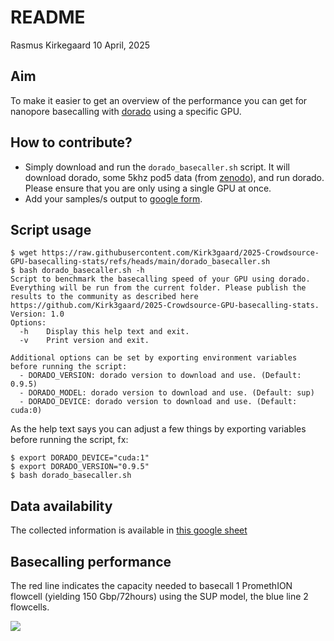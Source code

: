 README
================
Rasmus Kirkegaard
10 April, 2025

## Aim

To make it easier to get an overview of the performance you can get for
nanopore basecalling with
[dorado](https://github.com/nanoporetech/dorado) using a specific GPU.

## How to contribute?
 - Simply download and run the `dorado_basecaller.sh` script. It will download dorado, some 5khz pod5 data
  (from [zenodo](https://zenodo.org/records/15180194)), and run dorado. Please ensure that you are only using a single GPU at once.
 - Add your samples/s output to [google
  form](https://forms.gle/Qw1wiL662YrbHPxk6).

## Script usage
```
$ wget https://raw.githubusercontent.com/Kirk3gaard/2025-Crowdsource-GPU-basecalling-stats/refs/heads/main/dorado_basecaller.sh
$ bash dorado_basecaller.sh -h          
Script to benchmark the basecalling speed of your GPU using dorado. Everything will be run from the current folder. Please publish the results to the community as described here https://github.com/Kirk3gaard/2025-Crowdsource-GPU-basecalling-stats.
Version: 1.0
Options:
  -h    Display this help text and exit.
  -v    Print version and exit.

Additional options can be set by exporting environment variables before running the script:
  - DORADO_VERSION: dorado version to download and use. (Default: 0.9.5)
  - DORADO_MODEL: dorado version to download and use. (Default: sup)
  - DORADO_DEVICE: dorado version to download and use. (Default: cuda:0)
```

As the help text says you can adjust a few things by exporting variables before running the script, fx:
```
$ export DORADO_DEVICE="cuda:1"
$ export DORADO_VERSION="0.9.5"
$ bash dorado_basecaller.sh
```

## Data availability

The collected information is available in [this google
sheet](https://docs.google.com/spreadsheets/d/1p_oqalXtyMomcoeh0CE-crBgxsGifBYMvTR7hHBqmEw/edit?usp=sharing)

## Basecalling performance

The red line indicates the capacity needed to basecall 1 PromethION
flowcell (yielding 150 Gbp/72hours) using the SUP model, the blue line 2 flowcells.

![](README_files/figure-gfm/unnamed-chunk-2-1.png)<!-- -->
